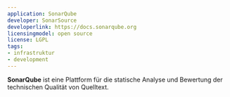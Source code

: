 ```yaml
---
application: SonarQube
developer: SonarSource
developerlink: https://docs.sonarqube.org
licensingmodel: open source
license: LGPL
tags:
- infrastruktur
- development
---
```

__SonarQube__ ist eine Plattform für die statische Analyse und Bewertung der technischen Qualität von Quelltext.
